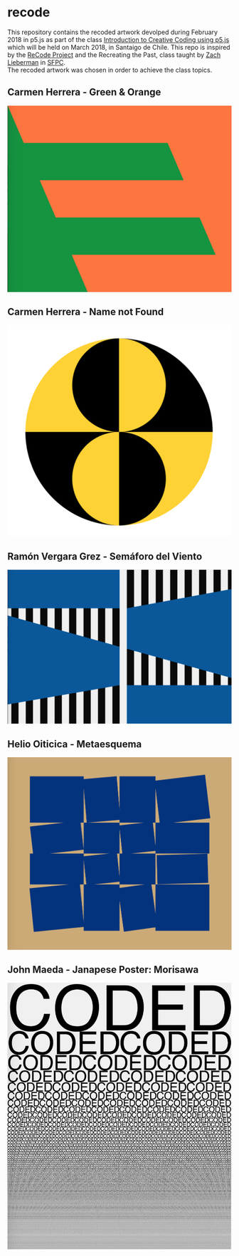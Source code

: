 # recode
This repository contains the recoded artwork devolped during February 2018 in p5.js as part of the class [Introduction to Creative Coding using p5.js](https://github.com/guillemontecinos/programacion_creativa_p5js) which will be held on March 2018, in Santaigo de Chile. This repo is inspired by the [ReCode Project](http://recodeproject.com/) and the Recreating the Past, class taught by [Zach Lieberman](https://github.com/ofZach) in [SFPC](http://sfpc.io/).<br>
The recoded artwork was chosen in order to achieve the class topics.

## Carmen Herrera - Green & Orange
[![](https://github.com/guillemontecinos/recode/blob/master/herrera_carmen-green_and_orange/documentation/green_and_orange_recoded.png)](https://github.com/guillemontecinos/recode/blob/master/herrera_carmen-green_and_orange)

## Carmen Herrera - Name not Found
[![](https://github.com/guillemontecinos/recode/blob/master/herrera_carmen-NA_black_and_yellow_circles/documentation/NA_black_and_yellow_circles_recoded.png)](https://github.com/guillemontecinos/recode/blob/master/herrera_carmen-NA_black_and_yellow_circles/documentation/docu_NA_black_and_yellow_circles.md)

## Ramón Vergara Grez - Semáforo del Viento
[![](https://github.com/guillemontecinos/recode/blob/master/vergara_grez-semaforo-del-viento/documentation/semaforo_del_viento_recoded.png)](https://github.com/guillemontecinos/recode/blob/master/vergara_grez-semaforo-del-viento/documentation/docu_semaforo.md)

## Helio Oiticica - Metaesquema
[![](https://github.com/guillemontecinos/recode/blob/master/oiticica_helio_metaesquema/documentation/metaesquema_recoded.png)](https://github.com/guillemontecinos/recode/blob/master/oiticica_helio_metaesquema/documentation/docu_metaesquema.md)

## John Maeda - Janapese Poster: Morisawa
[![](https://github.com/guillemontecinos/recode/blob/master/maeda_john-morisawa/documentation/morisawa_coded.png)](https://github.com/guillemontecinos/recode/blob/master/maeda_john-morisawa/documentation/docu_morisawa.md)
